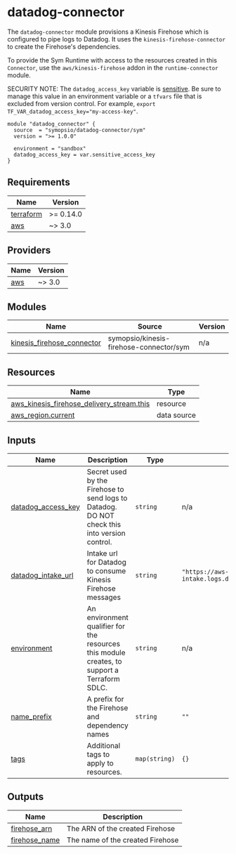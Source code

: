# datadog-connector

The `datadog-connector` module provisions a Kinesis Firehose which is configured to pipe logs to Datadog. It uses the `kinesis-firehose-connector` to create the Firehose's dependencies.

To provide the Sym Runtime with access to the resources created in this `Connector`, use the `aws/kinesis-firehose` addon in the `runtime-connector` module.

SECURITY NOTE: The `datadog_access_key` variable is [sensitive](https://learn.hashicorp.com/tutorials/terraform/sensitive-variables). Be sure to manage this value in an environment variable or a `tfvars` file that is excluded from version control. For example, `export TF_VAR_datadog_access_key="my-access-key"`.

```hcl
module "datadog_connector" {
  source  = "symopsio/datadog-connector/sym"
  version = ">= 1.0.0"

  environment = "sandbox"
  datadog_access_key = var.sensitive_access_key
}
```

<!-- BEGIN_TF_DOCS -->
## Requirements

| Name                                                                      | Version   |
| ------------------------------------------------------------------------- | --------- |
| <a name="requirement_terraform"></a> [terraform](#requirement\_terraform) | >= 0.14.0 |
| <a name="requirement_aws"></a> [aws](#requirement\_aws)                   | ~> 3.0    |

## Providers

| Name                                              | Version |
| ------------------------------------------------- | ------- |
| <a name="provider_aws"></a> [aws](#provider\_aws) | ~> 3.0  |

## Modules

| Name                                                                                                                   | Source                                  | Version |
| ---------------------------------------------------------------------------------------------------------------------- | --------------------------------------- | ------- |
| <a name="module_kinesis_firehose_connector"></a> [kinesis\_firehose\_connector](#module\_kinesis\_firehose\_connector) | symopsio/kinesis-firehose-connector/sym | n/a     |

## Resources

| Name                                                                                                                                                      | Type        |
| --------------------------------------------------------------------------------------------------------------------------------------------------------- | ----------- |
| [aws_kinesis_firehose_delivery_stream.this](https://registry.terraform.io/providers/hashicorp/aws/latest/docs/resources/kinesis_firehose_delivery_stream) | resource    |
| [aws_region.current](https://registry.terraform.io/providers/hashicorp/aws/latest/docs/data-sources/region)                                               | data source |

## Inputs

| Name                                                                                         | Description                                                                                  | Type          | Default                                                         | Required |
| -------------------------------------------------------------------------------------------- | -------------------------------------------------------------------------------------------- | ------------- | --------------------------------------------------------------- | :------: |
| <a name="input_datadog_access_key"></a> [datadog\_access\_key](#input\_datadog\_access\_key) | Secret used by the Firehose to send logs to Datadog. DO NOT check this into version control. | `string`      | n/a                                                             |   yes    |
| <a name="input_datadog_intake_url"></a> [datadog\_intake\_url](#input\_datadog\_intake\_url) | Intake url for Datadog to consume Kinesis Firehose messages                                  | `string`      | `"https://aws-kinesis-http-intake.logs.datadoghq.com/v1/input"` |    no    |
| <a name="input_environment"></a> [environment](#input\_environment)                          | An environment qualifier for the resources this module creates, to support a Terraform SDLC. | `string`      | n/a                                                             |   yes    |
| <a name="input_name_prefix"></a> [name\_prefix](#input\_name\_prefix)                        | A prefix for the Firehose and dependency names                                               | `string`      | `""`                                                            |    no    |
| <a name="input_tags"></a> [tags](#input\_tags)                                               | Additional tags to apply to resources.                                                       | `map(string)` | `{}`                                                            |    no    |

## Outputs

| Name                                                                          | Description                      |
| ----------------------------------------------------------------------------- | -------------------------------- |
| <a name="output_firehose_arn"></a> [firehose\_arn](#output\_firehose\_arn)    | The ARN of the created Firehose  |
| <a name="output_firehose_name"></a> [firehose\_name](#output\_firehose\_name) | The name of the created Firehose |
<!-- END_TF_DOCS -->
